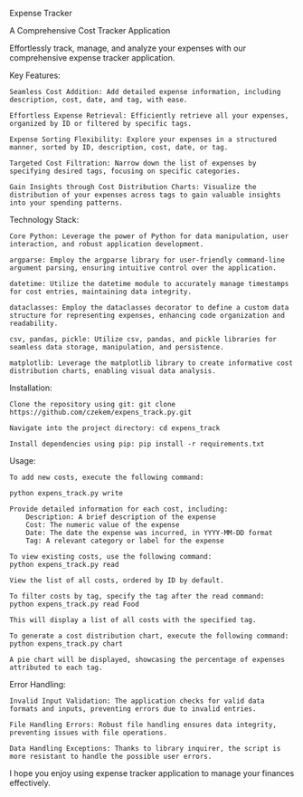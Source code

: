 Expense Tracker

A Comprehensive Cost Tracker Application

Effortlessly track, manage, and analyze your expenses with our comprehensive expense tracker application.

Key Features:

    Seamless Cost Addition: Add detailed expense information, including description, cost, date, and tag, with ease.

    Effortless Expense Retrieval: Efficiently retrieve all your expenses, organized by ID or filtered by specific tags.

    Expense Sorting Flexibility: Explore your expenses in a structured manner, sorted by ID, description, cost, date, or tag.

    Targeted Cost Filtration: Narrow down the list of expenses by specifying desired tags, focusing on specific categories.

    Gain Insights through Cost Distribution Charts: Visualize the distribution of your expenses across tags to gain valuable insights into your spending patterns.

Technology Stack:

    Core Python: Leverage the power of Python for data manipulation, user interaction, and robust application development.

    argparse: Employ the argparse library for user-friendly command-line argument parsing, ensuring intuitive control over the application.

    datetime: Utilize the datetime module to accurately manage timestamps for cost entries, maintaining data integrity.

    dataclasses: Employ the dataclasses decorator to define a custom data structure for representing expenses, enhancing code organization and readability.

    csv, pandas, pickle: Utilize csv, pandas, and pickle libraries for seamless data storage, manipulation, and persistence.

    matplotlib: Leverage the matplotlib library to create informative cost distribution charts, enabling visual data analysis.

Installation:

    Clone the repository using git: git clone https://github.com/czekem/expens_track.py.git

    Navigate into the project directory: cd expens_track

    Install dependencies using pip: pip install -r requirements.txt

Usage:

    To add new costs, execute the following command:

    python expens_track.py write

    Provide detailed information for each cost, including:
        Description: A brief description of the expense
        Cost: The numeric value of the expense
        Date: The date the expense was incurred, in YYYY-MM-DD format
        Tag: A relevant category or label for the expense

    To view existing costs, use the following command:
    python expens_track.py read

    View the list of all costs, ordered by ID by default.

    To filter costs by tag, specify the tag after the read command:
    python expens_track.py read Food

    This will display a list of all costs with the specified tag.

    To generate a cost distribution chart, execute the following command:
    python expens_track.py chart

    A pie chart will be displayed, showcasing the percentage of expenses attributed to each tag.

Error Handling:

    Invalid Input Validation: The application checks for valid data formats and inputs, preventing errors due to invalid entries.

    File Handling Errors: Robust file handling ensures data integrity, preventing issues with file operations.

    Data Handling Exceptions: Thanks to library inquirer, the script is more resistant to handle the possible user errors.

I hope you enjoy using expense tracker application to manage your finances effectively.
